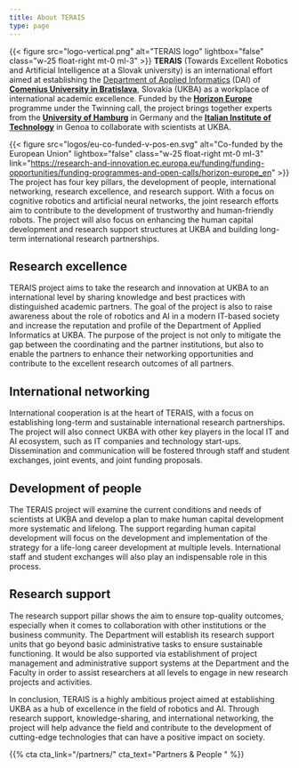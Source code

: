 ```yaml
---
title: About TERAIS
type: page
---
```

{{< figure src="logo-vertical.png" alt="TERAIS logo"
    lightbox="false" class="w-25 float-right mt-0 ml-3" >}}
**TERAIS** (Towards Excellent Robotics and Artificial Intelligence at a Slovak university)
is an international effort aimed at establishing
the [Department of Applied Informatics](https://dai.fmph.uniba.sk) (DAI)
of [**Comenius University in Bratislava**](https://www.uniba.sk), Slovakia (UKBA)
as a workplace of international academic excellence.
Funded by the [**Horizon Europe**](https://research-and-innovation.ec.europa.eu/funding/funding-opportunities/funding-programmes-and-open-calls/horizon-europe_en)
programme under the Twinning call,
the project brings together experts
from the [**University of Hamburg**](https://www.uni-hamburg.de) in Germany
and the [**Italian Institute of Technology**](https://www.iit.it) in Genoa
to collaborate with scientists at UKBA.

{{< figure src="logos/eu-co-funded-v-pos-en.svg" alt="Co-funded by the European Union"
    lightbox="false" class="w-25 float-right mt-0 ml-3"
    link="https://research-and-innovation.ec.europa.eu/funding/funding-opportunities/funding-programmes-and-open-calls/horizon-europe_en" >}}
The project has four key pillars,
the development of people,
international networking,
research excellence,
and research support.
With a focus on cognitive robotics and artificial neural networks,
the joint research efforts aim to contribute
to the development of trustworthy and human-friendly robots.
The project will also focus on enhancing the human capital development
and research support structures at UKBA
and building long-term international research partnerships.


## Research excellence

TERAIS project aims to take the research and innovation at UKBA
to an international level by sharing knowledge and best practices
with distinguished academic partners.
The goal of the project is also to raise awareness
about the role of robotics and AI in a modern IT-based society
and increase the reputation and profile
of the Department of Applied Informatics at UKBA.
The purpose of the project is not only to mitigate the gap
between the coordinating and the partner institutions,
but also to enable the partners to enhance their networking opportunities
and contribute to the excellent research outcomes of all partners.


## International networking

International cooperation is at the heart of TERAIS,
with a focus on establishing long-term and sustainable
international research partnerships.
The project will also connect UKBA with other key players
in the local IT and AI ecosystem,
such as IT companies and technology start-ups.
Dissemination and communication will be fostered
through staff and student exchanges,
joint events, and joint funding proposals.


## Development of people

The TERAIS project will examine
the current conditions and needs of scientists at UKBA
and develop a plan to make human capital development
more systematic and lifelong.
The support regarding human capital development
will focus on the development and implementation
of the strategy for a life-long career development at multiple levels.
International staff and student exchanges
will also play an indispensable role in this process.


## Research support

The research support pillar shows the aim to ensure top-quality outcomes,
especially when it comes to collaboration
with other institutions or the business community.
The Department will establish its research support units
that go beyond basic administrative tasks to ensure sustainable functioning.
It would be also supported via establishment of project management
and administrative support systems at the Department and the Faculty
in order to assist researchers at all levels
to engage in new research projects and activities.

<p class="mt-4">
In conclusion,
TERAIS is a highly ambitious project
aimed at establishing UKBA as a hub of excellence
in the field of robotics and AI.
Through research support, knowledge-sharing, and international networking,
the project will help advance the field
and contribute to the development of cutting-edge technologies
that can have a positive impact on society.
</p>

{{% cta cta_link="/partners/" cta_text="Partners & People <i class='fas fa-chevron-right'></i>" %}}
